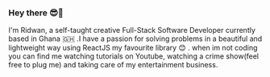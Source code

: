 ### Hey there 😎👋 

I'm Ridwan, a self-taught creative Full-Stack Software Developer currently based in Ghana 🇬🇭 .I have a passion for solving problems in a beautiful and lightweight way using ReactJS my favourite library 😊 . when im not coding you can find me watching tutorials on Youtube, watching a crime show(feel free to plug me) and taking care of my entertainment business.  
<!--
**ridkadri/ridkadri** is a ✨ _special_ ✨ repository because its `README.md` (this file) appears on your GitHub profile.

Here are some ideas to get you started:
### Wana chat? You can find me here:
<a class="icon-linkedin social-button color" href="http://linkedin.com/in/ridwankadri"></a>
<a class="icon-twitter social-button color" href="http://twitter.com/ridkadri"></a>
<a class="icon-instagram social-button color" href="http://instagram.com/ridkadri"></a>

### Wana learn more about me? Check out my website
https://ridkadri-portfolio.netlify.app

### 💻 Technologies
Javascript, ReactJS, NodeJS, HTML5, CSS3, TypeScript, Git, MongoDB, Firebase, ExpressJS

